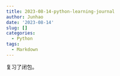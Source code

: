 ```yaml
---
title: 2023-08-14-python-learning-journal
author: Junhao
date: '2023-08-14'
slug: []
categories:
  - Python
tags:
  - Markdown
---
```

  复习了闭包。